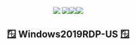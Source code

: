 <p align="center"><a href="#"><img src="https://img.shields.io/github/languages/code-size/watchakorn-18k/Windows2019RDP-US-WK"/></a>
<a href="#"><img src="https://img.shields.io/github/stars/watchakorn-18k/Windows2019RDP-US-WK?style=social"/></a><a href="#"><img src="https://img.shields.io/github/languages/count/watchakorn-18k/Windows2019RDP-US-WK?style=social"/></a><a href="#"><img src="https://img.shields.io/github/forks/watchakorn-18k/Windows2019RDP-US-WK?style=social"/></a>
</p>

<h2 align="center">🪟 Windows2019RDP-US 🪟 </h2>

